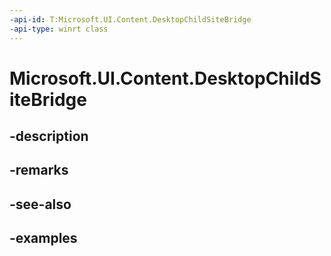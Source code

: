 ```yaml
---
-api-id: T:Microsoft.UI.Content.DesktopChildSiteBridge
-api-type: winrt class
---
```


# Microsoft.UI.Content.DesktopChildSiteBridge

<!--
public sealed class DesktopChildSiteBridge : Microsoft.UI.Content.DesktopSiteBridge
-->


## -description

## -remarks

## -see-also

## -examples


